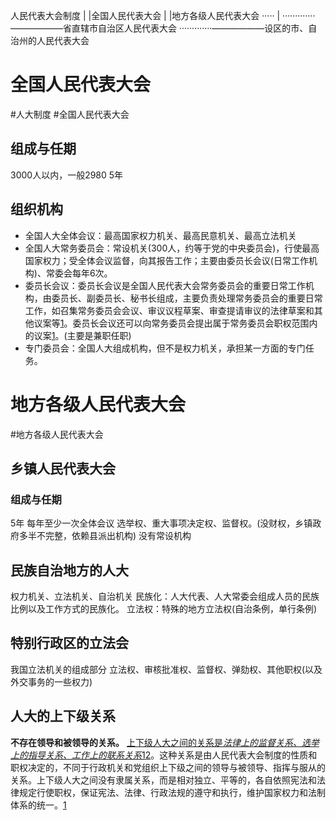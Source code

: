 人民代表大会制度
|
|全国人民代表大会
|
|地方各级人民代表大会
·····        |
·············——————省直辖市自治区人民代表大会
·············——————设区的市、自治州的人民代表大会
# 全国人民代表大会
#人大制度 #全国人民代表大会 
## 组成与任期
3000人以内，一般2980
5年
## 组织机构
- 全国人大全体会议：最高国家权力机关、最高民意机关、最高立法机关
- 全国人大常务委员会：常设机关(300人，约等于党的中央委员会)，行使最高国家权力；受全体会议监督，向其报告工作；主要由委员长会议(日常工作机构)、常委会每年6次。
- 委员长会议：委员长会议是全国人民代表大会常务委员会的重要日常工作机构，由委员长、副委员长、秘书长组成，主要负责处理常务委员会的重要日常工作，如召集常务委员会会议、审议议程草案、审查提请审议的法律草案和其他议案等[1](https://baike.baidu.com/item/%E4%B8%AD%E5%8D%8E%E4%BA%BA%E6%B0%91%E5%85%B1%E5%92%8C%E5%9B%BD%E5%85%A8%E5%9B%BD%E4%BA%BA%E6%B0%91%E4%BB%A3%E8%A1%A8%E5%A4%A7%E4%BC%9A%E5%B8%B8%E5%8A%A1%E5%A7%94%E5%91%98%E4%BC%9A/5694500)。委员长会议还可以向常务委员会提出属于常务委员会职权范围内的议案[1](https://baike.baidu.com/item/%E4%B8%AD%E5%8D%8E%E4%BA%BA%E6%B0%91%E5%85%B1%E5%92%8C%E5%9B%BD%E5%85%A8%E5%9B%BD%E4%BA%BA%E6%B0%91%E4%BB%A3%E8%A1%A8%E5%A4%A7%E4%BC%9A%E5%B8%B8%E5%8A%A1%E5%A7%94%E5%91%98%E4%BC%9A/5694500)。(主要是兼职任职)
- 专门委员会：全国人大组成机构，但不是权力机关，承担某一方面的专门任务。
# 地方各级人民代表大会
#地方各级人民代表大会
## 乡镇人民代表大会
### 组成与任期
5年
每年至少一次全体会议
选举权、重大事项决定权、监督权。(没财权，乡镇政府多半不完整，依赖县派出机构)
没有常设机构
## 民族自治地方的人大
权力机关、立法机关、自治机关
民族化：人大代表、人大常委会组成人员的民族比例以及工作方式的民族化。
立法权：特殊的地方立法权(自治条例，单行条例)
## 特别行政区的立法会
我国立法机关的组成部分
立法权、审核批准权、监督权、弹劾权、其他职权(以及外交事务的一些权力)
## 人大的上下级关系
**不存在领导和被领导的关系。**
[上下级人大之间的关系是*法律上的监督关系、选举上的指导关系、工作上的联系关系*](https://m.hdrd.gov.cn/cn/nd.jsp?id=6115)[1](https://m.hdrd.gov.cn/cn/nd.jsp?id=6115)[2](https://zhidao.baidu.com/question/201722769.html)。这种关系是由人民代表大会制度的性质和职权决定的，不同于行政机关和党组织上下级之间的领导与被领导、指挥与服从的关系。上下级人大之间没有隶属关系，而是相对独立、平等的，各自依照宪法和法律规定行使职权，保证宪法、法律、行政法规的遵守和执行，维护国家权力和法制体系的统一。[1](https://m.hdrd.gov.cn/cn/nd.jsp?id=6115)